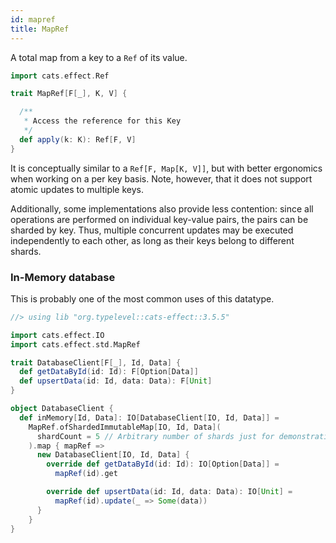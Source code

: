 ```yaml
---
id: mapref
title: MapRef
---
```


A total map from a key to a `Ref` of its value.

```scala mdoc:silent
import cats.effect.Ref

trait MapRef[F[_], K, V] {

  /**
   * Access the reference for this Key
   */
  def apply(k: K): Ref[F, V]
}
```

It is conceptually similar to a `Ref[F, Map[K, V]]`,
but with better ergonomics when working on a per key basis.
Note, however, that it does not support atomic updates to multiple keys.

Additionally, some implementations also provide less contention:
since all operations are performed on individual key-value pairs,
the pairs can be sharded by key.
Thus, multiple concurrent updates may be executed independently to each other,
as long as their keys belong to different shards.

### In-Memory database

This is probably one of the most common uses of this datatype.

```scala mdoc:reset:silent
//> using lib "org.typelevel::cats-effect::3.5.5"

import cats.effect.IO
import cats.effect.std.MapRef

trait DatabaseClient[F[_], Id, Data] {
  def getDataById(id: Id): F[Option[Data]]
  def upsertData(id: Id, data: Data): F[Unit]
}

object DatabaseClient {
  def inMemory[Id, Data]: IO[DatabaseClient[IO, Id, Data]] =
    MapRef.ofShardedImmutableMap[IO, Id, Data](
      shardCount = 5 // Arbitrary number of shards just for demonstration.
    ).map { mapRef =>
      new DatabaseClient[IO, Id, Data] {
        override def getDataById(id: Id): IO[Option[Data]] =
          mapRef(id).get

        override def upsertData(id: Id, data: Data): IO[Unit] =
          mapRef(id).update(_ => Some(data))
      }
    }
}
```
